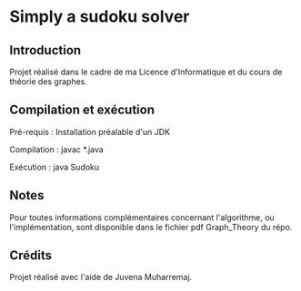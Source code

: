 # Simply a sudoku solver

## Introduction

Projet réalisé dans le cadre de ma Licence d'Informatique et du cours de théorie des graphes.

## Compilation et exécution

Pré-requis : Installation préalable d'un JDK

Compilation : javac *.java

Exécution : java Sudoku

## Notes

Pour toutes informations complémentaires concernant l'algorithme, ou l'implémentation, sont disponible dans le fichier pdf Graph_Theory du répo.

## Crédits

Projet réalisé avec l'aide de Juvena Muharremaj.